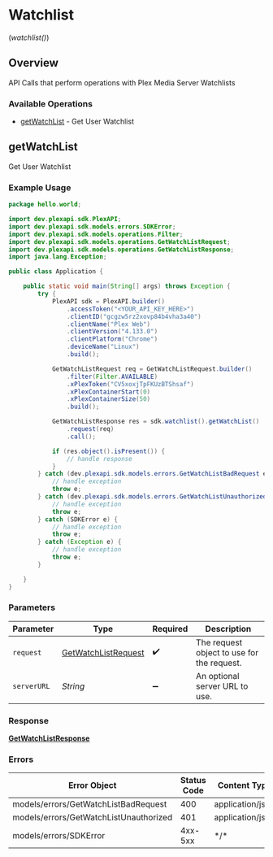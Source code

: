 # Watchlist
(*watchlist()*)

## Overview

API Calls that perform operations with Plex Media Server Watchlists


### Available Operations

* [getWatchList](#getwatchlist) - Get User Watchlist

## getWatchList

Get User Watchlist

### Example Usage

```java
package hello.world;

import dev.plexapi.sdk.PlexAPI;
import dev.plexapi.sdk.models.errors.SDKError;
import dev.plexapi.sdk.models.operations.Filter;
import dev.plexapi.sdk.models.operations.GetWatchListRequest;
import dev.plexapi.sdk.models.operations.GetWatchListResponse;
import java.lang.Exception;

public class Application {

    public static void main(String[] args) throws Exception {
        try {
            PlexAPI sdk = PlexAPI.builder()
                .accessToken("<YOUR_API_KEY_HERE>")
                .clientID("gcgzw5rz2xovp84b4vha3a40")
                .clientName("Plex Web")
                .clientVersion("4.133.0")
                .clientPlatform("Chrome")
                .deviceName("Linux")
                .build();

            GetWatchListRequest req = GetWatchListRequest.builder()
                .filter(Filter.AVAILABLE)
                .xPlexToken("CV5xoxjTpFKUzBTShsaf")
                .xPlexContainerStart(0)
                .xPlexContainerSize(50)
                .build();

            GetWatchListResponse res = sdk.watchlist().getWatchList()
                .request(req)
                .call();

            if (res.object().isPresent()) {
                // handle response
            }
        } catch (dev.plexapi.sdk.models.errors.GetWatchListBadRequest e) {
            // handle exception
            throw e;
        } catch (dev.plexapi.sdk.models.errors.GetWatchListUnauthorized e) {
            // handle exception
            throw e;
        } catch (SDKError e) {
            // handle exception
            throw e;
        } catch (Exception e) {
            // handle exception
            throw e;
        }

    }
}
```

### Parameters

| Parameter                                                             | Type                                                                  | Required                                                              | Description                                                           |
| --------------------------------------------------------------------- | --------------------------------------------------------------------- | --------------------------------------------------------------------- | --------------------------------------------------------------------- |
| `request`                                                             | [GetWatchListRequest](../../models/operations/GetWatchListRequest.md) | :heavy_check_mark:                                                    | The request object to use for the request.                            |
| `serverURL`                                                           | *String*                                                              | :heavy_minus_sign:                                                    | An optional server URL to use.                                        |

### Response

**[GetWatchListResponse](../../models/operations/GetWatchListResponse.md)**

### Errors

| Error Object                           | Status Code                            | Content Type                           |
| -------------------------------------- | -------------------------------------- | -------------------------------------- |
| models/errors/GetWatchListBadRequest   | 400                                    | application/json                       |
| models/errors/GetWatchListUnauthorized | 401                                    | application/json                       |
| models/errors/SDKError                 | 4xx-5xx                                | \*\/*                                  |

